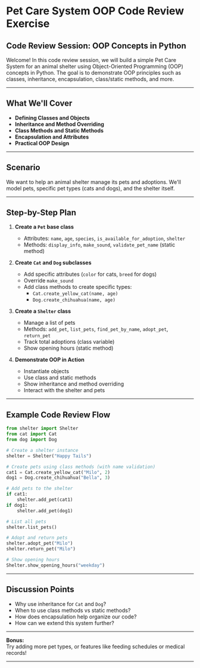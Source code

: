 # Pet Care System OOP Code Review Exercise

## Code Review Session: OOP Concepts in Python

Welcome! In this code review session, we will build a simple Pet Care System for an animal shelter using Object-Oriented Programming (OOP) concepts in Python. The goal is to demonstrate OOP principles such as classes, inheritance, encapsulation, class/static methods, and more.

---

## What We'll Cover

- **Defining Classes and Objects**
- **Inheritance and Method Overriding**
- **Class Methods and Static Methods**
- **Encapsulation and Attributes**
- **Practical OOP Design**

---

## Scenario

We want to help an animal shelter manage its pets and adoptions. We'll model pets, specific pet types (cats and dogs), and the shelter itself.

---

## Step-by-Step Plan

1. **Create a `Pet` base class**
   - Attributes: `name`, `age`, `species`, `is_available_for_adoption`, `shelter`
   - Methods: `display_info`, `make_sound`, `validate_pet_name` (static method)

2. **Create `Cat` and `Dog` subclasses**
   - Add specific attributes (`color` for cats, `breed` for dogs)
   - Override `make_sound`
   - Add class methods to create specific types:
     - `Cat.create_yellow_cat(name, age)`
     - `Dog.create_chihuahua(name, age)`

3. **Create a `Shelter` class**
   - Manage a list of pets
   - Methods: `add_pet`, `list_pets`, `find_pet_by_name`, `adopt_pet`, `return_pet`
   - Track total adoptions (class variable)
   - Show opening hours (static method)

4. **Demonstrate OOP in Action**
   - Instantiate objects
   - Use class and static methods
   - Show inheritance and method overriding
   - Interact with the shelter and pets

---

## Example Code Review Flow

```python
from shelter import Shelter
from cat import Cat
from dog import Dog

# Create a shelter instance
shelter = Shelter("Happy Tails")

# Create pets using class methods (with name validation)
cat1 = Cat.create_yellow_cat("Milo", 2)
dog1 = Dog.create_chihuahua("Bella", 3)

# Add pets to the shelter
if cat1:
    shelter.add_pet(cat1)
if dog1:
    shelter.add_pet(dog1)

# List all pets
shelter.list_pets()

# Adopt and return pets
shelter.adopt_pet("Milo")
shelter.return_pet("Milo")

# Show opening hours
Shelter.show_opening_hours("weekday")
```

---

## Discussion Points

- Why use inheritance for `Cat` and `Dog`?
- When to use class methods vs static methods?
- How does encapsulation help organize our code?
- How can we extend this system further?

---

**Bonus:**  
Try adding more pet types, or features like feeding schedules or medical records!

---
